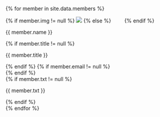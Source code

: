 ---
---
{% for member in site.data.members %}
<div class="people-card">
    <div class="w3-card-4">
        <div class="w3-row">
            <div class="w3-quarter w3-container w3-center">
                {% if member.img != null %}
                <img src="{{ member.img | prepend:'/images/' | append:'.jpg' }}"/>
                {% else %}
                <i class="fa fa-user fa-4x" aria-hidden="true" style="margin:1rem"></i>
                {% endif %}
            </div>
            <div class="w3-rest w3-container">
                <p class="name">{{ member.name }}</p>
                <div class="w3-row">
                    {% if member.title != null %}
                    <div class="w3-left w3-container"><p class="title">{{ member.title }}</p></div>
                    {% endif %}
                    {% if member.email != null %}
                    <div class="w3-left w3-container"><a class="email" href="{{ member.email | prepend:'mailto:' }}"><i class="fa fa-envelope"></i></a></div>
                    {% endif %}
                </div>
                {% if member.txt != null %}
                <p>{{ member.txt }}</p>
                {% endif %}
            </div>
        </div>
    </div>
</div>
{% endfor %}